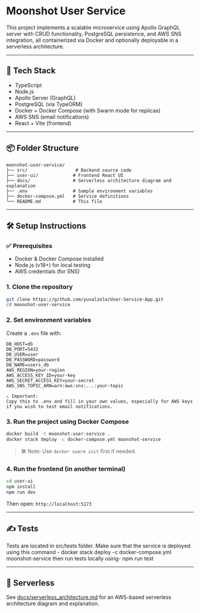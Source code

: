 # Moonshot User Service

This project implements a scalable microservice using Apollo GraphQL server with CRUD functionality, PostgreSQL persistence, and AWS SNS integration, all containerized via Docker and optionally deployable in a serverless architecture.

---

## 🚀 Tech Stack

* TypeScript
* Node.js
* Apollo Server (GraphQL)
* PostgreSQL (via TypeORM)
* Docker + Docker Compose (with Swarm mode for replicas)
* AWS SNS (email notifications)
* React + Vite (frontend)

---

## 📦 Folder Structure

```
moonshot-user-service/
├── src/                  # Backend source code
├── user-ui/             # Frontend React UI
├── docs/                # Serverless architecture diagram and explanation
├── .env                 # Sample environment variables
├── docker-compose.yml   # Service definitions
└── README.md            # This file
```

---

## 🛠️ Setup Instructions

### ✅ Prerequisites

* Docker & Docker Compose installed
* Node.js (v18+) for local testing
* AWS credentials (for SNS)

### 1. Clone the repository

```bash
git clone https://github.com/yuvalzolo/User-Service-App.git
cd moonshot-user-service
```

### 2. Set environment variables

Create a `.env` file with:

```env
DB_HOST=db
DB_PORT=5432
DB_USER=user
DB_PASSWORD=password
DB_NAME=users_db
AWS_REGION=your-region
AWS_ACCESS_KEY_ID=your-key
AWS_SECRET_ACCESS_KEY=your-secret
AWS_SNS_TOPIC_ARN=arn:aws:sns:...:your-topic

⚠️ Important:
Copy this to .env and fill in your own values, especially for AWS keys if you wish to test email notifications.
```

### 3. Run the project using Docker Compose

```bash
docker build -t moonshot-user-service .
docker stack deploy -c docker-compose.yml moonshot-service
```

> 🛠 Note: Use `docker swarm init` first if needed.

### 4. Run the frontend (in another terminal)

```bash
cd user-ui
npm install
npm run dev
```

Then open: `http://localhost:5173`

---

## ✍️ Tests

Tests are located in src/tests folder.
Make sure that the service is deployed using this command -
docker stack deploy -c docker-compose.yml moonshot-service
then run tests locally using-
npm run test

---

## 📎 Serverless

See [docs/serverless\_architecture.md](docs/serverless_architecture.md) for an AWS-based serverless architecture diagram and explanation.